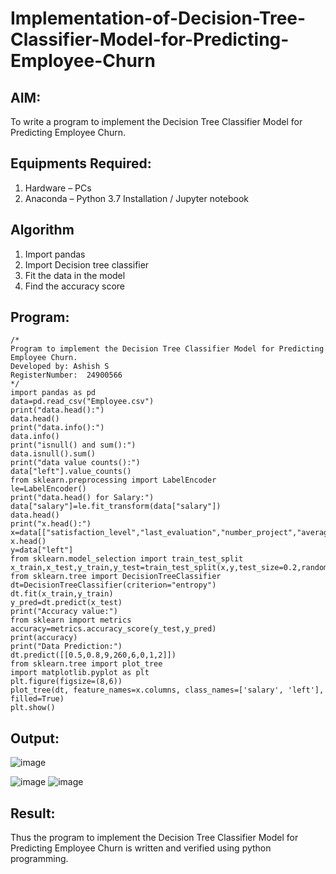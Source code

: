 # Implementation-of-Decision-Tree-Classifier-Model-for-Predicting-Employee-Churn

## AIM:
To write a program to implement the Decision Tree Classifier Model for Predicting Employee Churn.

## Equipments Required:
1. Hardware – PCs
2. Anaconda – Python 3.7 Installation / Jupyter notebook

## Algorithm
1. Import pandas
2. Import Decision tree classifier
3. Fit the data in the model
4. Find the accuracy score 

## Program:
```
/*
Program to implement the Decision Tree Classifier Model for Predicting Employee Churn.
Developed by: Ashish S
RegisterNumber:  24900566
*/
import pandas as pd
data=pd.read_csv("Employee.csv")
print("data.head():")
data.head()
print("data.info():")
data.info()
print("isnull() and sum():")
data.isnull().sum()
print("data value counts():")
data["left"].value_counts()
from sklearn.preprocessing import LabelEncoder
le=LabelEncoder()
print("data.head() for Salary:")
data["salary"]=le.fit_transform(data["salary"])
data.head()
print("x.head():")
x=data[["satisfaction_level","last_evaluation","number_project","average_montly_hours","time_spend_company","Work_accident","promotion_last_5years","salary"]]
x.head()
y=data["left"]
from sklearn.model_selection import train_test_split
x_train,x_test,y_train,y_test=train_test_split(x,y,test_size=0.2,random_state=100)
from sklearn.tree import DecisionTreeClassifier
dt=DecisionTreeClassifier(criterion="entropy")
dt.fit(x_train,y_train)
y_pred=dt.predict(x_test)
print("Accuracy value:")
from sklearn import metrics
accuracy=metrics.accuracy_score(y_test,y_pred)
print(accuracy)
print("Data Prediction:")
dt.predict([[0.5,0.8,9,260,6,0,1,2]])
from sklearn.tree import plot_tree
import matplotlib.pyplot as plt
plt.figure(figsize=(8,6))
plot_tree(dt, feature_names=x.columns, class_names=['salary', 'left'], filled=True)
plt.show()

```

## Output:
![image](https://github.com/user-attachments/assets/e370f7c7-2761-43c8-8869-b39fcf919286)

![image](https://github.com/user-attachments/assets/3a35fd8d-74b5-4913-9c63-d1b97e65c6e3)
![image](https://github.com/user-attachments/assets/b2c1aad5-e753-48a3-98e5-a6bf17461b30)




## Result:
Thus the program to implement the  Decision Tree Classifier Model for Predicting Employee Churn is written and verified using python programming.
